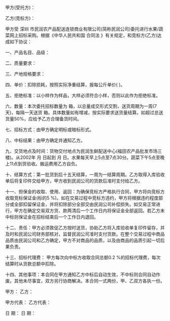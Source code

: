 
 


甲方(受托方)：


乙方(竞标方)：


甲方受
深圳
市民润农产品配送连锁商业有限公司(简称民润公司)委托进行水果/蔬菜网上招标采购。根据《中华人民共和国
合同法
》有关规定，和竞标方(乙方)达成如下协议：


一、产品名目、品级：


二、质量要求：


三、产地规格要求：


四、单价：扣除损耗，按照实际净重结算，报每公斤单价( )。


五、拒绝标准：以小样作为样品，大样必须符合小样，否则以此作为拒绝标准。


六、数量：本次委托招标数量为 箱，以总量成交形式交割，送货周期为一周(7天)，每隔一天送货 箱。具体数量如有增减，按实际要求送货量结算。如超过总送货量50%，应给予乙方合理备货时间。


七、招标方式：由甲方确定明标或暗标形式。


八、中标结果：由甲方确定并通知乙方。


九、交货地点及时间：货物交付地点为民润生鲜配送中心(福田农产品批发市场三楼)。从2002年 月 日起到 月 日。水果每天早上5点至7点30分。蔬菜下午5点至晚上11点到货验收。搬运费用乙方自负。


十、结算方式：第一批货到后十五天结算，一周为一结算周期。乙方取得入库验收单后将复印件交给甲方，甲方收到民润公司的货款后准时支付给乙方。


十一、担保金的收取、使用、返回：为确保竞标方严格执行合同，甲方将向竞标方收取竞标保证金(标的5 %)。如在交易过程中竞标方违约，甲方将根据违约程度部分或全部扣留保证金，并将扣除部分全部交由民润公司补偿损失。如交易正常进行，甲方在确定交易双方货、款两清后一个工作日内将保证金全部返回。若乙方未中标则保证金在招标结束后一个工作日内退回。


十二、责任：甲方必须敦促乙方按时送货，协助乙方将入库验收单复印件留存，并及时和民润公司财务部核对，监督民润公司准时支付货款。在整个交易过程中商品品质由民润公司和乙方确定，甲方不对商品的品质，以及由商品的品质引起一切后果负责。


十三、招标代理费： 甲方每次向中标方收取合同总额0.2 %的招标代理费，每次结算时从货款总额中扣除。


十四、其他事项：本合同在甲方通知乙方中标后自动生效，不中标则合同自动作废。其他未尽事宜，双方另行协商解决。本合同一式两份，甲、乙双方各执一份。


甲方：                            乙方：


甲方代表：                        乙方代表：


日 期：                           日 期：




 


 

 
 
 
 
 
  


  
 

  


  


  
 
 
 
 

